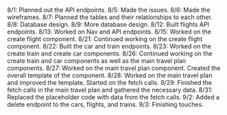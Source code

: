 8/1: Planned out the API endpoints.
8/5: Made the issues.
8/6: Made the wireframes.
8/7: Planned the tables and their relationships to each other.
8/8: Database design.
8/9: More database design.
8/12: Built flights API endpoints.
8/13: Worked on Nav and API endpoints.
8/15: Worked on the create flight component.
8/21: Continued working on the create flight component.
8/22: Built the car and train endpoints.
8/23: Worked on the create train and create car components.
8/26: Continued working on the create train and car components as well as the main travel plan components.
8/27: Worked on the main travel plan component. Created the overall template of the component.
8/28: Worked on the main travel plan and improved the template. Started on the fetch calls.
8/29: Finished the fetch calls in the main travel plan and gathered the necessary data.
8/31: Replaced the placeholder code with data from the fetch calls.
9/2: Added a delete endpoint to the cars, flights, and trains.
9/3: Finishing touches.
